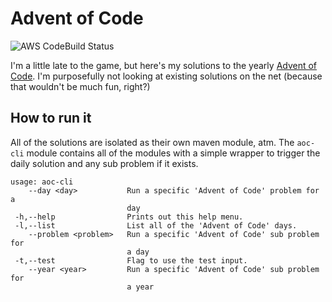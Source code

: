 # Advent of Code

![AWS CodeBuild Status][2]

I'm a little late to the game, but here's my solutions to the yearly [Advent of Code][1].
I'm purposefully not looking at existing solutions on the net (because that wouldn't
be much fun, right?)

## How to run it

All of the solutions are isolated as their own maven module, atm.
The `aoc-cli` module contains all of the modules with a simple wrapper
to trigger the daily solution and any sub problem if it exists.

```
usage: aoc-cli
    --day <day>           Run a specific 'Advent of Code' problem for a
                          day
 -h,--help                Prints out this help menu.
 -l,--list                List all of the 'Advent of Code' days.
    --problem <problem>   Run a specific 'Advent of Code' sub problem for
                          a day
 -t,--test                Flag to use the test input.
    --year <year>         Run a specific 'Advent of Code' sub problem for
                          a year
```

[1]: https://adventofcode.com/
[2]: https://codebuild.us-east-1.amazonaws.com/badges?uuid=eyJlbmNyeXB0ZWREYXRhIjoiU00rUEVxOVMxTHFwY1dLcHZwU3VyTWNCdWxkanFBUTVWR24vNGZRZEtSSHhwYkxKbm1Ob3BtZ0NtVDJ3RDZoVVdFSGtzdlpvRWpiNTlEQ24zaCtET0dVPSIsIml2UGFyYW1ldGVyU3BlYyI6Iko5YWN6L2Y3dWxpUVAzTDQiLCJtYXRlcmlhbFNldFNlcmlhbCI6MX0%3D&branch=master

